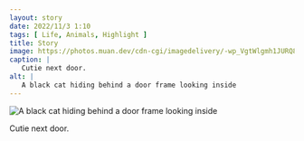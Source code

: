 ```yaml
---
layout: story
date: 2022/11/3 1:10
tags: [ Life, Animals, Highlight ]
title: Story
image: https://photos.muan.dev/cdn-cgi/imagedelivery/-wp_VgtWlgmh1JURQ8t1mg/43bdfaf1-22fb-49f2-8693-31e20552e500/public
caption: |
   Cutie next door.
alt: |
   A black cat hiding behind a door frame looking inside
---
```


![A black cat hiding behind a door frame looking inside](https://photos.muan.dev/cdn-cgi/imagedelivery/-wp_VgtWlgmh1JURQ8t1mg/43bdfaf1-22fb-49f2-8693-31e20552e500/public)

Cutie next door.
